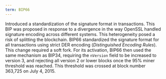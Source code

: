 ```yaml
---
term: BIP66
---
```


Introduced a standardization of the signature format in transactions. This BIP was proposed in response to a divergence in the way OpenSSL handled signature encoding across different systems. This heterogeneity posed a risk of splitting the blockchain. BIP66 standardized the signature format for all transactions using strict DER encoding (*Distinguished Encoding Rules*). This change required a soft fork. For its activation, BIP66 then used the same mechanism as BIP34, requiring the `nVersion` field to be increased to version 3, and rejecting all version 2 or lower blocks once the 95% miner threshold was reached. This threshold was crossed at block number 363,725 on July 4, 2015.
